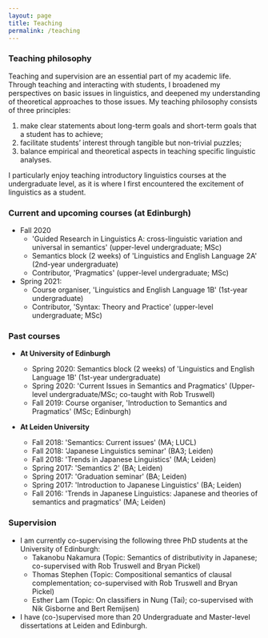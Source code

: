 ```yaml
---
layout: page
title: Teaching
permalink: /teaching
---
```


### Teaching philosophy

Teaching and supervision are an essential part of my academic life. Through
teaching and interacting with students, I broadened my perspectives on basic
issues in linguistics, and deepened my understanding of theoretical approaches
to those issues. My teaching philosophy consists of three principles:

1. make clear statements about long-term goals and short-term goals that a student has to achieve;
2. facilitate students’ interest through tangible but non-trivial puzzles;
3. balance empirical and theoretical aspects in teaching specific linguistic analyses.

I particularly enjoy teaching introductory linguistics courses at the
undergraduate level, as it is where I first encountered the excitement of
linguistics as a student. 

### Current and upcoming courses (at Edinburgh)

- Fall 2020
    - 'Guided Research in Linguistics A: cross-linguistic variation and universal in semantics' (upper-level undergraduate; MSc)
    - Semantics block (2 weeks) of 'Linguistics and English Language 2A' (2nd-year undergraduate)
    - Contributor, 'Pragmatics' (upper-level undergraduate; MSc)
- Spring 2021:
    - Course organiser, 'Linguistics and English Language 1B' (1st-year undergraduate)
    - Contributor, 'Syntax: Theory and Practice' (upper-level undergraduate; MSc)

### Past courses 

- **At University of Edinburgh**
	- Spring 2020: Semantics block (2 weeks) of 'Linguistics and English Language 1B' (1st-year undergraduate)
	- Spring 2020: 'Current Issues in Semantics and Pragmatics' (Upper-level undergraduate/MSc; co-taught with Rob Truswell)
	- Fall 2019: Course organiser, 'Introduction to Semantics and Pragmatics' (MSc; Edinburgh)

- **At Leiden University**
	- Fall 2018: 'Semantics: Current issues' (MA; LUCL)
	- Fall 2018: 'Japanese Linguistics seminar' (BA3; Leiden)
	- Fall 2018: 'Trends in Japanese Linguistics' (MA; Leiden)
	- Spring 2017: 'Semantics 2' (BA; Leiden)
	- Spring 2017: 'Graduation seminar' (BA; Leiden)
	- Spring 2017: 'Introduction to Japanese Linguistics' (BA; Leiden)
	- Fall 2016: 'Trends in Japanese Linguistics: Japanese and theories of semantics and pragmatics' (MA; Leiden)

### Supervision

- I am currently co-supervising the following three PhD students at the University of Edinburgh:
	- Takanobu Nakamura (Topic: Semantics of distributivity in Japanese; co-supervised with Rob Truswell and Bryan Pickel)
	- Thomas Stephen (Topic: Compositional semantics of clausal complementation; co-supervised with Rob Truswell and Bryan Pickel)
	- Esther Lam (Topic: On classifiers in Nung (Tai); co-supervised with Nik Gisborne and Bert Remijsen)
- I have (co-)supervised more than 20 Undergraduate and Master-level dissertations at Leiden and Edinburgh. 



